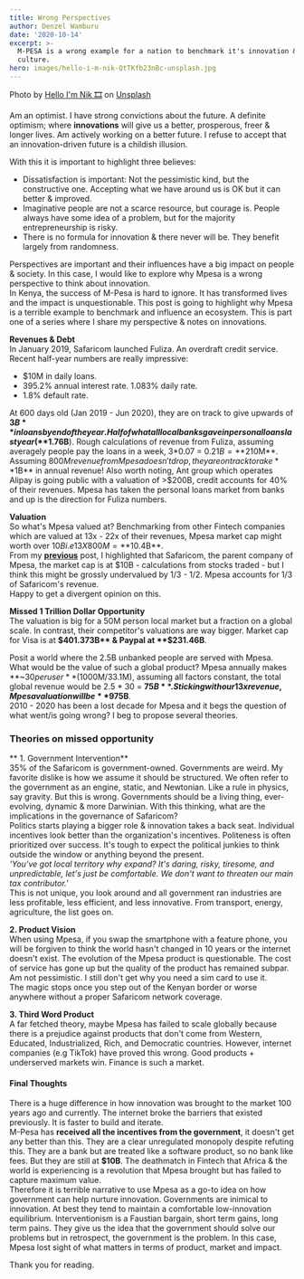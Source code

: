 ```yaml
---
title: Wrong Perspectives
author: Denzel Wamburu
date: '2020-10-14'
excerpt: >-
  M-PESA is a wrong example for a nation to benchmark it's innovation & startup
  culture.
hero: images/hello-i-m-nik-QtTKfb23nBc-unsplash.jpg
---
```

<span>Photo by <a href="https://unsplash.com/@helloimnik?utm_source=unsplash&amp;utm_medium=referral&amp;utm_content=creditCopyText">Hello I'm Nik 🎞</a> on <a href="https://unsplash.com/?utm_source=unsplash&amp;utm_medium=referral&amp;utm_content=creditCopyText">Unsplash</a></span>

Am an optimist. I have strong convictions about the future. A definite optimism; where **innovations** will give us a better, prosperous, freer & longer lives. Am actively working on a better future. I refuse to accept that an innovation-driven future is a childish illusion.

With this it is important to highlight three believes:
   - Dissatisfaction is important: Not the pessimistic kind, but the constructive one. Accepting what we have around us is OK but it can better & improved.
   - Imaginative people are not a scarce resource, but courage is. People always have some idea of a problem, but for the majority entrepreneurship is risky.
   - There is no formula for innovation & there never will be. They benefit largely from randomness.

Perspectives are important and their influences have a big impact on people & society. In this case, I would like to explore why Mpesa is a wrong perspective to think about innovation. <br/>
In Kenya, the success of M-Pesa is hard to ignore. It has transformed lives and the impact is unquestionable. This post is going to highlight why Mpesa is a terrible example to benchmark and influence an ecosystem.
This is part one of a series where I share my perspective & notes on innovations.

**Revenues & Debt** <br>
In January 2019, Safaricom launched Fuliza. An overdraft credit service. Recent half-year numbers are really impressive:
   - $10M in daily loans.
   - 395.2% annual interest rate. 1.083% daily rate.
   - 1.8% default rate.

At 600 days old (Jan 2019 - Jun 2020), they are on track to give upwards of **$3B** in loans by end of the year. Half of what all local banks gave in personal loans last year (**$1.76B**). Rough calculations of revenue from Fuliza, assuming averagely people pay the loans in a week, 3*0.07 = $0.21B = **$210M**. <br/>Assuming $800M revenue from Mpesa doesn't drop, they are on track to rake **$1B** in annual revenue! Also worth noting, Ant group which operates Alipay is going public with a valuation of >$200B, credit accounts for 40% of their revenues. Mpesa has taken the personal loans market from banks and up is the direction for Fuliza numbers.

**Valuation** <br/>
So what's Mpesa valued at? Benchmarking from other Fintech companies which are valued at 13x - 22x of their revenues, Mpesa market cap might worth over $10B i.e 13 X 800M = **$10.4B**. <br/>
From my **[previous](https://wamburu.codes/Platforming-the-future:-Safaricom)** post, I highlighted that Safaricom, the parent company of Mpesa, the market cap is at $10B - calculations from stocks traded - but I think this might be grossly undervalued by 1/3 - 1/2. Mpesa accounts for 1/3 of Safaricom's revenue. <br/>Happy to get a divergent opinion on this.

**Missed 1 Trillion Dollar Opportunity** <br/>
The valuation is big for a 50M person local market but a fraction on a global scale. In contrast, their competitor's valuations are way bigger. Market cap for Visa is at **$401.373B** & Paypal at **$231.46B**.

Posit a world where the 2.5B unbanked people are served with Mpesa. What would be the value of such a global product?
Mpesa annually makes **~$30 per user** ($1000M/33.1M), assuming all factors constant, the total global revenue would be 2.5 * 30 = **$75B**. Sticking with our 13x revenue, Mpesa valuation will be **$975B**. <br/>
2010 - 2020 has been a lost decade for Mpesa and it begs the question of what went/is going wrong? I beg to propose several theories.

### Theories on missed opportunity

** 1. Government Intervention** <br/>
35% of the Safaricom is government-owned. Governments are weird. My favorite dislike is how we assume it should be structured. We often refer to the government as an engine, static, and Newtonian. Like a rule in physics, say gravity. But this is wrong. Governments should be a living thing, ever-evolving, dynamic & more Darwinian. With this thinking, what are the implications in the governance of Safaricom? <br/>
Politics starts playing a bigger role & innovation takes a back seat. Individual incentives look better than the organization's incentives. Politeness is often prioritized over success. It's tough to expect the political junkies to think outside the window or anything beyond the present. <br/>
_'You've got local territory why expand? It's daring, risky, tiresome, and unpredictable, let's just be comfortable. We don't want to threaten our main tax contributor.'_ <br/>
This is not unique, you look around and all government ran industries are less profitable, less efficient, and less innovative. From transport, energy, agriculture, the list goes on.

**2. Product Vision** <br/>
When using Mpesa, if you swap the smartphone with a feature phone, you will be forgiven to think the world hasn't changed in 10 years or the internet doesn't exist. The evolution of the Mpesa product is questionable. The cost of service has gone up but the quality of the product has remained subpar. Am not pessimistic.
I still don't get why you need a sim card to use it. <br/>
The magic stops once you step out of the Kenyan border or worse anywhere without a proper Safaricom network coverage.

**3. Third Word Product** <br/>
A far fetched theory, maybe Mpesa has failed to scale globally because there is a prejudice against products that don't come from Western, Educated, Industrialized, Rich, and Democratic countries. However, internet companies (e.g TikTok) have proved this wrong. Good products + underserved markets win. Finance is such a market.


#### Final Thoughts
There is a huge difference in how innovation was brought to the market 100 years ago and currently.  The internet broke the barriers that existed previously. It is faster to build and iterate. <br/>
M-Pesa has **received all the incentives from the government**, it doesn't get any better than this. They are a clear unregulated monopoly despite refuting this. They are a bank but are treated like a software product, so no bank like fees. But they are still at **$10B**. The deathmatch in Fintech that Africa & the world is experiencing is a revolution that Mpesa brought but has failed to capture maximum value. <br/>
Therefore it is terrible narrative to use Mpesa as a go-to idea on how government can help nurture innovation. Governments are inimical to innovation. At best they tend to maintain a comfortable low-innovation equilibrium. Interventionism is a Faustian bargain, short term gains, long term pains. They give us the idea that the government should solve our problems but in retrospect, the government is the problem. In this case, Mpesa lost sight of what matters in terms of product, market and impact.

Thank you for reading.
